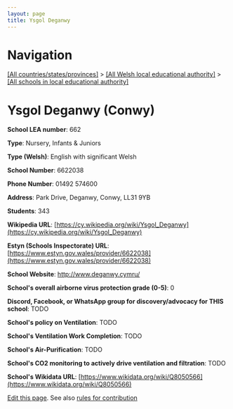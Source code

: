 ```yaml
---
layout: page
title: Ysgol Deganwy
---
```

# Navigation

[[All countries/states/provinces]](../../..) > [[All Welsh local educational authority]](../..) > [[All schools in local educational authority]](..)

# Ysgol Deganwy (Conwy)

**School LEA number**: 662

**Type**: Nursery, Infants & Juniors

**Type (Welsh)**: English with significant Welsh

**School Number**: 6622038

**Phone Number**: 01492 574600

**Address**: Park Drive, Deganwy, Conwy, LL31 9YB

**Students**: 343

**Wikipedia URL**: [https://cy.wikipedia.org/wiki/Ysgol_Deganwy](https://cy.wikipedia.org/wiki/Ysgol_Deganwy)

**Estyn (Schools Inspectorate) URL**: [https://www.estyn.gov.wales/provider/6622038](https://www.estyn.gov.wales/provider/6622038)

**School Website**: http://www.deganwy.cymru/

**School's overall airborne virus protection grade (0-5)**: 0

**Discord, Facebook, or WhatsApp group for discovery/advocacy for THIS school**: TODO

**School's policy on Ventilation**: TODO

**School's Ventilation Work Completion**: TODO

**School's Air-Purification**: TODO

**School's CO2 monitoring to actively drive ventilation and filtration**: TODO

**School's Wikidata URL**: [https://www.wikidata.org/wiki/Q8050566](https://www.wikidata.org/wiki/Q8050566)




[Edit this page](https://github.com/ventilate-schools/Wales/edit/prif/./Conwy/Ysgol_Deganwy.md). See also [rules for contribution](../../../contribution-rules/)